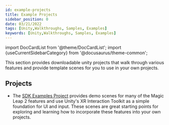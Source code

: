 ```yaml
---
id: example-projects
title: Example Projects
sidebar_position: 0
date: 03/21/2022
tags: [Unity,Walkthroughs, Samples, Examples]
keywords: [Unity,Walkthroughs, Samples, Examples]
---
```


import DocCardList from '@theme/DocCardList';
import {useCurrentSidebarCategory} from '@docusaurus/theme-common';

This section provides downloadable unity projects that walk through various features and provide template scenes for you to use in your own projects.

## Projects

- The [SDK Examples Project](/versioned_docs/version-03-Jan-2023/guides/unity/sdk-example-scenes/sdk-example-scenes.md) provides demo scenes for many of the Magic Leap 2 features and use Unity's XR Interaction Toolkit as a simple foundation for UI and input. These scenes are great starting points for exploring and learning how to incorporate these features into your own projects.

<DocCardList items={useCurrentSidebarCategory().items}/>
